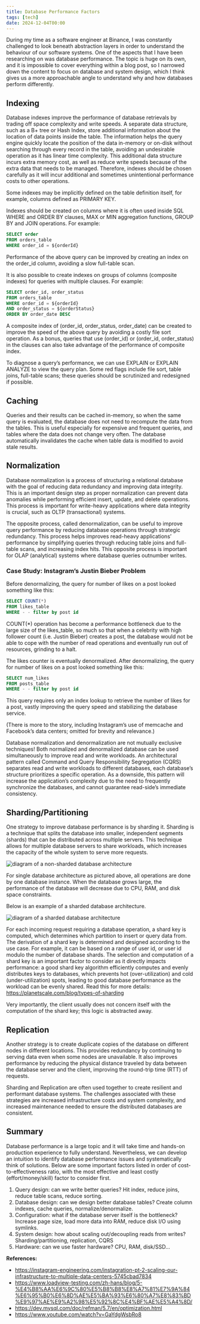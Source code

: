 ```yaml
---
title: Database Performance Factors
tags: [tech]
date: 2024-12-04T00:00
---
```


During my time as a software engineer at Binance, I was constantly challenged to look beneath abstraction layers in order to understand the behaviour of our software systems. One of the aspects that I have been researching on was database performance. The topic is huge on its own, and it is impossible to cover everything within a blog post, so I narrowed down the content to focus on database and system design, which I think gives us a more approachable angle to understand why and how databases perform differently.

<!-- truncate -->

## Indexing

Database indexes improve the performance of database retrievals by trading off space complexity and write speeds. A separate data structure, such as a B+ tree or Hash Index, store additional information about the location of data points inside the table. The information helps the query engine quickly locate the position of the data in-memory or on-disk without searching through every record in the table, avoiding an undesirable operation as it has linear time complexity. This additional data structure incurs extra memory cost, as well as reduce write speeds because of the extra data that needs to be managed. Therefore, indexes should be chosen carefully as it will incur additional and sometimes unintentional performance costs to other operations.

Some indexes may be implicitly defined on the table definition itself, for example, columns defined as PRIMARY KEY.

Indexes should be created on columns where it is often used inside SQL WHERE and ORDER BY clauses, MAX or MIN aggregation functions, GROUP BY and JOIN operations. For example:

```sql
SELECT order
FROM orders_table
WHERE order_id = ${orderId}
```

Performance of the above query can be improved by creating an index on the order_id column, avoiding a slow full-table scan.

It is also possible to create indexes on groups of columns (composite indexes) for queries with multiple clauses. For example:

```sql
SELECT order_id, order_status
FROM orders_table
WHERE order_id = ${orderId}
AND order_status = ${orderStatus}
ORDER BY order_date DESC
```

A composite index of (order_id, order_status, order_date) can be created to improve the speed of the above query by avoiding a costly file sort operation. As a bonus, queries that use (order_id) or (order_id, order_status) in the clauses can also take advantage of the performance of composite index.

To diagnose a query’s performance, we can use EXPLAIN or EXPLAIN ANALYZE to view the query plan. Some red flags include file sort, table joins, full-table scans; these queries should be scrutinized and redesigned if possible.

## Caching

Queries and their results can be cached in-memory, so when the same query is evaluated, the database does not need to recompute the data from the tables. This is useful especially for expensive and frequent queries, and tables where the data does not change very often. The database automatically invalidates the cache when table data is modified to avoid stale results.

## Normalization

Database normalization is a process of structuring a relational database with the goal of reducing data redundancy and improving data integrity. This is an important design step as proper normalization can prevent data anomalies while performing efficient insert, update, and delete operations. This process is important for write-heavy applications where data integrity is crucial, such as OLTP (transactional) systems.

The opposite process, called denormalization, can be useful to improve query performance by reducing database operations through strategic redundancy. This process helps improves read-heavy applications’ performance by simplifying queries through reducing table joins and full-table scans, and increasing index hits. This opposite process is important for OLAP (analytical) systems where database queries outnumber writes.

### Case Study: Instagram’s Justin Bieber Problem

Before denormalizing, the query for number of likes on a post looked something like this:

```sql
SELECT COUNT(*)
FROM likes_table
WHERE - - filter by post id
```

COUNT(*) operation has become a performance bottleneck due to the large size of the likes_table, so much so that when a celebrity with high follower count (i.e. Justin Bieber) creates a post, the database would not be able to cope with the number of read operations and eventually run out of resources, grinding to a halt.

The likes counter is eventually denormalized. After denormalizing, the query for number of likes on a post looked something like this:

```sql
SELECT num_likes
FROM posts_table
WHERE - - filter by post id
```

This query requires only an index lookup to retrieve the number of likes for a post, vastly improving the query speed and stabilizing the database service.

(There is more to the story, including Instagram’s use of memcache and Facebook’s data centers; omitted for brevity and relevance.)

Database normalization and denormalization are not mutually exclusive techniques! Both normalized and denormalized database can be used simultaneously to improve read and write workloads. An architectural pattern called Command and Query Responsibility Segregation (CQRS) separates read and write workloads to different databases, each database’s structure prioritizes a specific operation. As a downside, this pattern will increase the application’s complexity due to the need to frequently synchronize the databases, and cannot guarantee read-side’s immediate consistency.

## Sharding/Partitioning

One strategy to improve database performance is by sharding it. Sharding is a technique that splits the database into smaller, independent segments (shards) that can be distributed across multiple servers. This technique allows for multiple database servers to share workloads, which increases the capacity of the whole system to serve more requests.

![diagram of a non-sharded database architecture](./non-sharded.png)

For single database architecture as pictured above, all operations are done by one database instance. When the database grows large, the performance of the database will decrease due to CPU, RAM, and disk space constraints.

Below is an example of a sharded database architecture.

![diagram of a sharded database architecture](./sharded.png)

For each incoming request requiring a database operation, a shard key is computed, which determines which partition to insert or query data from. The derivation of a shard key is determined and designed according to the use case. For example, it can be based on a range of user id, or user id modulo the number of database shards. The selection and computation of a shard key is an important factor to consider as it directly impacts performance: a good shard key algorithm efficiently computes and evenly distributes keys to databases, which prevents hot (over-utilization) and cold (under-utilization) spots, leading to good database performance as the workload can be evenly shared. Read this for more details: https://planetscale.com/blog/types-of-sharding

Very importantly, the client usually does not concern itself with the computation of the shard key; this logic is abstracted away.

## Replication

Another strategy is to create duplicate copies of the database on different nodes in different locations. This provides redundancy by continuing to serving data even when some nodes are unavailable. It also improves performance by reducing the physical distance traveled by data between the database server and the client, improving the round-trip time (RTT) of requests.

Sharding and Replication are often used together to create resilient and performant database systems. The challenges associated with these strategies are increased infrastructure costs and system complexity, and increased maintenance needed to ensure the distributed databases are consistent.

## Summary

Database performance is a large topic and it will take time and hands-on production experience to fully understand. Nevertheless, we can develop an intuition to identify database performance issues and systematically think of solutions. Below are some important factors listed in order of cost-to-effectiveness ratio, with the most effective and least costly (effort/money/skill) factor to consider first.

1. Query design: can we write better queries? Hit index, reduce joins, reduce table scans, reduce sorting.
2. Database design: can we design better database tables? Create column indexes, cache queries, normalize/denormalize.
3. Configuration: what if the database server itself is the bottleneck? Increase page size, load more data into RAM, reduce disk I/O using symlinks.
4. System design: how about scaling out/decoupling reads from writes? Sharding/partitioning, replication, CQRS
5. Hardware: can we use faster hardware? CPU, RAM, disk/SSD...

**References:**

- https://instagram-engineering.com/instagration-pt-2-scaling-our-infrastructure-to-multiple-data-centers-5745cbad7834
- https://www.loadview-testing.com/zh-hans/blog/5-%E4%B8%AA%E6%9C%80%E5%B8%B8%E8%A7%81%E7%9A%84%E6%95%B0%E6%8D%AE%E5%BA%93%E6%80%A7%E8%83%BD%E9%97%AE%E9%A2%98%E5%92%8C%E4%BF%AE%E5%A4%8D/
- https://dev.mysql.com/doc/refman/5.7/en/optimization.html
- https://www.youtube.com/watch?v=GaYdgWsbRo8
